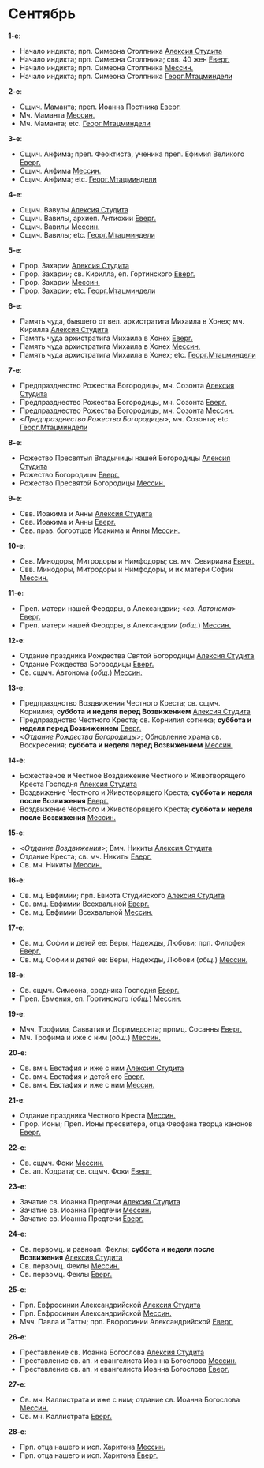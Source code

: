
# Сентябрь

**1-е**: 
- Начало индикта; прп. Симеона Столпника [Алексия Студита](01_AST.ru.md)
- Начало индикта; прп. Симеона Столпника; свв. 40 жен [Еверг.](01_EUR.ru.md)
- Начало индикта; прп. Симеона Столпника [Мессин.](01_MES.ru.md)
- Начало индикта; прп. Симеона Столпника [Георг.Мтацминдели](01_GMT.ru.md)

**2-е**: 
- Сщмч. Маманта; преп. Иоанна Постника [Еверг.](02_EUR.ru.md)
- Мч. Маманта [Мессин.](02_MES.ru.md)
- Мч. Маманта; etc. [Георг.Мтацминдели](02_GMT.ru.md)

**3-е**: 
- Сщмч. Анфима; преп. Феоктиста, ученика преп. Ефимия Великого [Еверг.](03_EUR.ru.md)
- Сщмч. Анфима [Мессин.](03_MES.ru.md)
- Сщмч. Анфима; etc. [Георг.Мтацминдели](03_GMT.ru.md)

**4-е**: 
- Сщмч. Вавулы [Алексия Студита](04_AST.ru.md)
- Сщмч. Вавилы, архиеп. Антиохии [Еверг.](04_EUR.ru.md)
- Сщмч. Вавилы [Мессин.](04_MES.ru.md)
- Сщмч. Вавилы; etc. [Георг.Мтацминдели](04_GMT.ru.md)

**5-е**: 
- Прор. Захарии [Алексия Студита](05_AST.ru.md)
- Прор. Захарии; св. Кирилла, еп. Гортинского [Еверг.](05_EUR.ru.md)
- Прор. Захарии [Мессин.](05_MES.ru.md)
- Прор. Захарии; etc. [Георг.Мтацминдели](05_GMT.ru.md)

**6-е**: 
- Память чуда, бывшего от вел. архистратига Михаила в Хонех; мч. Кирилла [Алексия Студита](06_AST.ru.md)
- Память чуда архистратига Михаила в Хонех [Еверг.](06_EUR.ru.md)
- Память чуда архистратига Михаила в Хонех [Мессин.](06_MES.ru.md)
- Память чуда архистратига Михаила в Хонех; etc. [Георг.Мтацминдели](06_GMT.ru.md)

**7-е**: 
- Предпразднество Рожества Богородицы, мч. Созонта [Алексия Студита](07_AST.ru.md)
- Предпразднество Рожества Богородицы, мч. Созонта [Еверг.](07_EUR.ru.md)
- Предпразднество Рожества Богородицы, мч. Созонта [Мессин.](07_MES.ru.md)
- <*Предпразднество Рожества Богородицы*>, мч. Созонта; etc. [Георг.Мтацминдели](07_GMT.ru.md)

**8-е**: 
- Рожество Пресвятыя Владычицы нашей Богородицы [Алексия Студита](08_AST.ru.md)
- Рожество Богородицы [Еверг.](08_EUR.ru.md)
- Рожество Пресвятой Богородицы [Мессин.](08_MES.ru.md)

**9-е**: 
- Свв. Иоакима и Анны [Алексия Студита](09_AST.ru.md)
- Свв. Иоакима и Анны [Еверг.](09_EUR.ru.md)
- Свв. прав. богоотцов Иоакима и Анны [Мессин.](09_MES.ru.md)

**10-е**: 
- Свв. Минодоры, Митродоры и Нимфодоры; св. мч. Севириана [Еверг.](10_EUR.ru.md)
- Свв. Минодоры, Митродоры и Нимфодоры, и их матери Софии [Мессин.](10_MES.ru.md)

**11-е**: 
- Преп. матери нашей Феодоры, в Александрии; <*св. Автонома*> [Еверг.](11_EUR.ru.md)
- Преп. матери нашей Феодоры, в Александрии (*общ.*) [Мессин.](11_MES.ru.md)

**12-е**: 
- Отдание праздника Рождества Святой Богородицы [Алексия Студита](12_AST.ru.md)
- Отдание Рождества Богородицы [Еверг.](12_EUR.ru.md)
- Св. сщмч. Автонома (*общ.*) [Мессин.](12_MES.ru.md)

**13-е**: 
- Предпразднство Воздвижения Честного Креста; св. сщмч. Корнилия; **суббота и неделя перед Возвижением** [Алексия Студита](13_AST.ru.md)
- Предпразднство Честного Креста; св. Корнилия сотника; **суббота и неделя перед Возвижением** [Еверг.](13_EUR.ru.md)
- <*Отдание Рождества Богородицы*>; Обновление храма св. Воскресения; **суббота и неделя перед Возвижением** [Мессин.](13_MES.ru.md)

**14-е**: 
- Божественое и Честное Воздвижение Честного и Животворящего Креста Господня [Алексия Студита](14_AST.ru.md)
- Воздвижение Честного и Животворящего Креста; **суббота и неделя после Возвижения** [Еверг.](14_EUR.ru.md)
- Воздвижение Честного и Животворящего Креста; **суббота и неделя после Возвижения** [Мессин.](14_MES.ru.md)

**15-е**: 
- <*Отдание Воздвижения*>; Вмч. Никиты [Алексия Студита](15_AST.ru.md)
- Отдание Креста; св. мч. Никиты [Еверг.](15_EUR.ru.md)
- Св. мч. Никиты [Мессин.](15_MES.ru.md)

**16-е**: 
- Св. мц. Евфимии; прп. Евиота Студийского [Алексия Студита](15_AST.ru.md)
- Св. вмц. Евфимии Всехвальной [Еверг.](16_EUR.ru.md)
- Св. мц. Евфимии Всехвальной [Мессин.](16_MES.ru.md)

**17-е**: 
- Св. мц. Софии и детей ее: Веры, Надежды, Любови; прп. Филофея [Еверг.](17_EUR.ru.md)
- Св. мц. Софии и детей ее: Веры, Надежды, Любови (*общ.*) [Мессин.](17_MES.ru.md)

**18-е**: 
- Св. сщмч. Симеона, сродника Господня [Еверг.](18_EUR.ru.md)
- Преп. Евмения, еп. Гортинского (*общ.*) [Мессин.](18_MES.ru.md)

**19-е**: 
- Мчч. Трофима, Савватия и Доримедонта; прпмц. Сосанны [Еверг.](19_EUR.ru.md)
- Мч. Трофима и иже с ним (*общ.*) [Мессин.](19_MES.ru.md)

**20-е**: 
- Св. вмч. Евстафия и иже с ним [Алексия Студита](20_AST.ru.md)
- Св. вмч. Евстафия и детей его [Еверг.](20_EUR.ru.md)
- Св. вмч. Евстафия и иже с ним [Мессин.](20_MES.ru.md)

**21-е**: 
- Отдание праздника Честного Креста [Мессин.](21_MES.ru.md)
- Прор. Ионы; Преп. Ионы пресвитера, отца Феофана творца канонов [Еверг.](21_EUR.ru.md)

**22-е**: 
- Св. сщмч. Фоки [Мессин.](22_MES.ru.md)
- Св. ап. Кодрата; св. сщмч. Фоки [Еверг.](22_EUR.ru.md)

**23-е**: 
- Зачатие св. Иоанна Предтечи [Алексия Студита](23_AST.ru.md)
- Зачатие св. Иоанна Предтечи [Мессин.](23_MES.ru.md)
- Зачатие св. Иоанна Предтечи [Еверг.](23_EUR.ru.md)

**24-е**: 
- Св. первомц. и равноап. Феклы; **суббота и неделя после Возвижения** [Алексия Студита](24_AST.ru.md)
- Св. первомц. Феклы [Мессин.](24_MES.ru.md)
- Св. первомц. Феклы [Еверг.](24_EUR.ru.md)

**25-е**: 
- Прп. Евфросинии Александрийской [Алексия Студита](25_AST.ru.md)
- Прп. Евфросинии Александрийской [Мессин.](25_MES.ru.md)
- Мчч. Павла и Татты; прп. Евфросинии Александрийской [Еверг.](25_EUR.ru.md)

**26-е**: 
- Преставление св. Иоанна Богослова [Алексия Студита](26_AST.ru.md)
- Преставление св. ап. и евангелиста Иоанна Богослова [Мессин.](26_MES.ru.md)
- Преставление св. ап. и евангелиста Иоанна Богослова [Еверг.](26_EUR.ru.md)

**27-е**: 
- Св. мч. Каллистрата и иже с ним; отдание св. Иоанна Богослова [Мессин.](27_MES.ru.md)
- Св. мч. Каллистрата [Еверг.](27_EUR.ru.md)

**28-е**: 
- Прп. отца нашего и исп. Харитона [Мессин.](28_MES.ru.md)
- Прп. отца нашего и исп. Харитона [Еверг.](28_EUR.ru.md)
